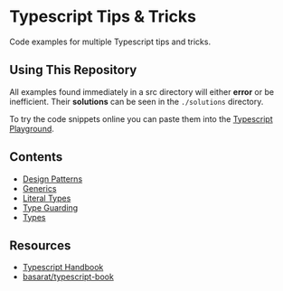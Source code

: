 # Typescript Tips & Tricks

Code examples for multiple Typescript tips and tricks.

## Using This Repository

All examples found immediately in a src directory will either **error** or be inefficient. Their **solutions** can be seen in the `./solutions` directory.

To try the code snippets online you can paste them into the [Typescript Playground](https://www.typescriptlang.org/play).

## Contents

- [Design Patterns](./src/design-patterns/README.md)
- [Generics](./src/generics/README.md)
- [Literal Types](./src/literal-types/README.md)
- [Type Guarding](./src/type-guarding/README.md)
- [Types](./src/types/README.md)

## Resources

- [Typescript Handbook](https://www.typescriptlang.org/docs/handbook/advanced-types.html#user-defined-type-guards)
- [basarat/typescript-book](https://basarat.gitbooks.io/typescript/)
